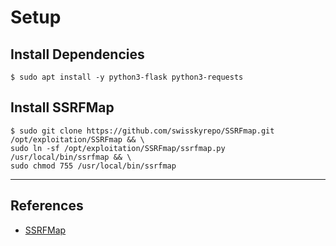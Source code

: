 # Setup

## Install Dependencies

`$ sudo apt install -y python3-flask python3-requests`

## Install SSRFMap

```
$ sudo git clone https://github.com/swisskyrepo/SSRFmap.git /opt/exploitation/SSRFmap && \
sudo ln -sf /opt/exploitation/SSRFmap/ssrfmap.py /usr/local/bin/ssrfmap && \
sudo chmod 755 /usr/local/bin/ssrfmap
```

---
## References

- [SSRFMap](https://github.com/swisskyrepo/SSRFmap)